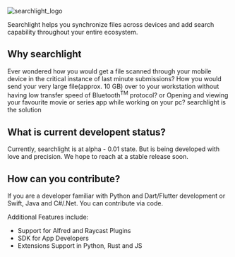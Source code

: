 ![searchlight_logo](https://user-images.githubusercontent.com/64083352/188547718-d7a3e9b6-a68c-473b-ac5f-b34badd99574.svg)


Searchlight helps you synchronize files across devices and add search capability throughout your entire ecosystem. 

## Why searchlight
Ever wondered how you would get a file scanned through your mobile device in the critical instance of last minute submissions?
How you would send your very large file(approx. 10 GB) over to your workstation without having low transfer speed of Bluetooth<sup>TM</sup> protocol?
or Opening and viewing your favourite movie or series app while working on your pc?
searchlight is the solution

## What is current developent status?
Currently, searchlight is at alpha - 0.01 state. But is being developed with love and precision. We hope to reach at a stable release soon.

## How can you contribute?
If you are a developer familiar with Python and Dart/Flutter development or Swift, Java and C#/.Net. You can contribute via code.

[//]: <> (Also, funding this project also will help it thrive longer.)

Additional Features include:
- Support for Alfred and Raycast Plugins
- SDK for App Developers
- Extensions Support in Python, Rust and JS



